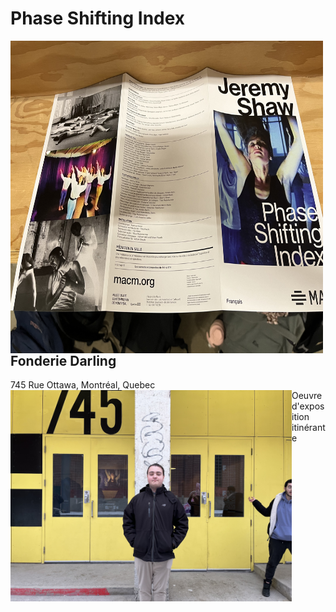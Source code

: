 # Phase Shifting Index
<img align="left" width="500" height="500" src="media/brochure_complete.jpg">

## Fonderie Darling
745 Rue Ottawa, Montréal, Quebec
<img align="left" width="450" src="media/entrer_fonderie_darling.jpg">
\
Oeuvre d'exposition itinérante
